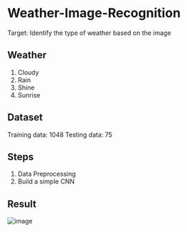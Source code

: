 # Weather-Image-Recognition
Target: Identify the type of weather based on the image
## Weather
1. Cloudy
2. Rain
3. Shine
4. Sunrise
## Dataset
Training data: 1048
Testing data: 75
## Steps
1. Data Preprocessing
2. Build a simple CNN
## Result
![image](https://github.com/fredliao2621/Weather-Image-Recognition/assets/110581728/c46413e6-498f-41b4-9847-dad732094b20)
